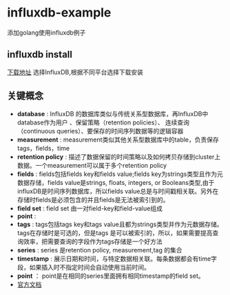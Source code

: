 # influxdb-example
添加golang使用influxdb例子
## influxdb install
[下载地址](https://portal.influxdata.com/downloads)
选择InfluxDB,根据不同平台选择下载安装

## 关键概念
- **database** : InfluxDB 的数据库类似与传统关系型数据库，再InfluxDB中database作为用户
、保留策略（retention policies）、 连续查询（continuous queries）、要保存的时间序列数据等的逻辑容器
- **measurement** : measurement类似其他关系型数据库中的table，负责保存tags，fields，time
- **retention policy** : 描述了数据保留的时间策略以及如何拷贝存储到cluster上数据。一个measurement可以属于多个retention policy
- **fields** : fields包括fields key和fields value;fields key为strings类型且作为元数据存储，fields value是strings, floats, integers, or Booleans类型,由于influxDB是时间序列数据库，所以fields value总是与时间戳相关联。另外在存储时fields是必须包含的并且fields是无法被索引到的。
- **field set** : field set 由一对field-key和field-value组成
- **point** : 
- **tags** : tags包括tags key和tags value且都为strings类型并作为元数据存储。tags在存储时是可选的，但是tags 是可以被索引的，所以，如果需要提高查询效率，把需要查询的字段作为tags存储是一个好方法
- **series** : series 是retention policy, measurement,tag 的集合
- **timestamp** : 展示日期和时间，与特定数据相关联。每条数据都会有time字段，如果插入时不指定时间会自动使用当前时间。
- **point** ： point是在相同的series里面拥有相同timestamp的field set。
- [官方文档](https://docs.influxdata.com/influxdb/v1.6/concepts/key_concepts/)
